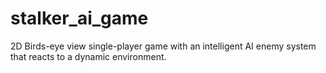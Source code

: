 # stalker_ai_game
 2D Birds-eye view single-player game with an intelligent AI enemy system that reacts to a dynamic environment.
